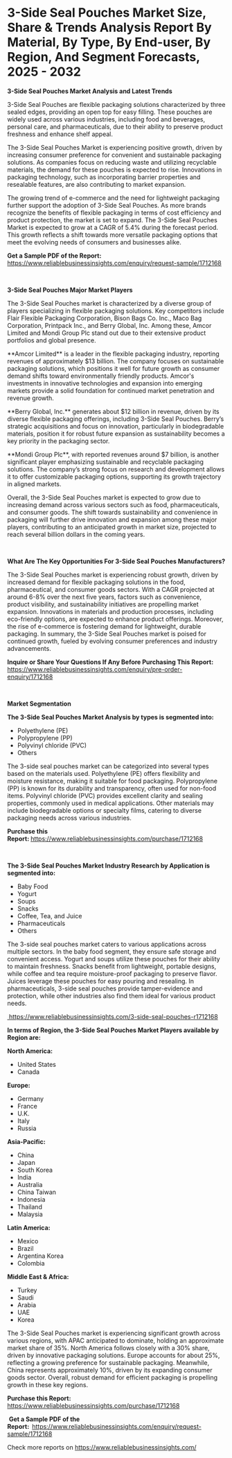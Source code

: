 <p><h1>3-Side Seal Pouches Market Size, Share & Trends Analysis Report By Material, By Type, By End-user, By Region, And Segment Forecasts, 2025 - 2032</h1></p><p><strong>3-Side Seal Pouches Market Analysis and Latest Trends</strong></p>
<p><p>3-Side Seal Pouches are flexible packaging solutions characterized by three sealed edges, providing an open top for easy filling. These pouches are widely used across various industries, including food and beverages, personal care, and pharmaceuticals, due to their ability to preserve product freshness and enhance shelf appeal.</p><p>The 3-Side Seal Pouches Market is experiencing positive growth, driven by increasing consumer preference for convenient and sustainable packaging solutions. As companies focus on reducing waste and utilizing recyclable materials, the demand for these pouches is expected to rise. Innovations in packaging technology, such as incorporating barrier properties and resealable features, are also contributing to market expansion.</p><p>The growing trend of e-commerce and the need for lightweight packaging further support the adoption of 3-Side Seal Pouches. As more brands recognize the benefits of flexible packaging in terms of cost efficiency and product protection, the market is set to expand. The 3-Side Seal Pouches Market is expected to grow at a CAGR of 5.4% during the forecast period. This growth reflects a shift towards more versatile packaging options that meet the evolving needs of consumers and businesses alike.</p></p>
<p><strong>Get a Sample PDF of the Report:&nbsp;</strong> <a href="https://www.reliablebusinessinsights.com/enquiry/request-sample/1712168?utm_campaign=101&utm_medium=2&utm_source=Github&utm_content=ia&utm_term=11012025&utm_id=3-side-seal-pouches">https://www.reliablebusinessinsights.com/enquiry/request-sample/1712168</a></p>
<p>&nbsp;</p>
<p><strong>3-Side Seal Pouches Major Market Players</strong></p>
<p><p>The 3-Side Seal Pouches market is characterized by a diverse group of players specializing in flexible packaging solutions. Key competitors include Flair Flexible Packaging Corporation, Bison Bags Co. Inc., Maco Bag Corporation, Printpack Inc., and Berry Global, Inc. Among these, Amcor Limited and Mondi Group Plc stand out due to their extensive product portfolios and global presence.</p><p>**Amcor Limited** is a leader in the flexible packaging industry, reporting revenues of approximately $13 billion. The company focuses on sustainable packaging solutions, which positions it well for future growth as consumer demand shifts toward environmentally friendly products. Amcor's investments in innovative technologies and expansion into emerging markets provide a solid foundation for continued market penetration and revenue growth.</p><p>**Berry Global, Inc.** generates about $12 billion in revenue, driven by its diverse flexible packaging offerings, including 3-Side Seal Pouches. Berry’s strategic acquisitions and focus on innovation, particularly in biodegradable materials, position it for robust future expansion as sustainability becomes a key priority in the packaging sector.</p><p>**Mondi Group Plc**, with reported revenues around $7 billion, is another significant player emphasizing sustainable and recyclable packaging solutions. The company’s strong focus on research and development allows it to offer customizable packaging options, supporting its growth trajectory in aligned markets.</p><p>Overall, the 3-Side Seal Pouches market is expected to grow due to increasing demand across various sectors such as food, pharmaceuticals, and consumer goods. The shift towards sustainability and convenience in packaging will further drive innovation and expansion among these major players, contributing to an anticipated growth in market size, projected to reach several billion dollars in the coming years.</p></p>
<p>&nbsp;</p>
<p><strong>What Are The Key Opportunities For 3-Side Seal Pouches Manufacturers?</strong></p>
<p><p>The 3-Side Seal Pouches market is experiencing robust growth, driven by increased demand for flexible packaging solutions in the food, pharmaceutical, and consumer goods sectors. With a CAGR projected at around 6-8% over the next five years, factors such as convenience, product visibility, and sustainability initiatives are propelling market expansion. Innovations in materials and production processes, including eco-friendly options, are expected to enhance product offerings. Moreover, the rise of e-commerce is fostering demand for lightweight, durable packaging. In summary, the 3-Side Seal Pouches market is poised for continued growth, fueled by evolving consumer preferences and industry advancements.</p></p>
<p><strong>Inquire or Share Your Questions If Any Before Purchasing This Report:</strong> <a href="https://www.reliablebusinessinsights.com/enquiry/pre-order-enquiry/1712168?utm_campaign=101&utm_medium=2&utm_source=Github&utm_content=ia&utm_term=11012025&utm_id=3-side-seal-pouches">https://www.reliablebusinessinsights.com/enquiry/pre-order-enquiry/1712168</a></p>
<p>&nbsp;</p>
<p><strong>Market Segmentation</strong></p>
<p><strong>The 3-Side Seal Pouches Market Analysis by types is segmented into:</strong></p>
<p><ul><li>Polyethylene (PE)</li><li>Polypropylene (PP)</li><li>Polyvinyl chloride (PVC)</li><li>Others</li></ul></p>
<p><p>The 3-side seal pouches market can be categorized into several types based on the materials used. Polyethylene (PE) offers flexibility and moisture resistance, making it suitable for food packaging. Polypropylene (PP) is known for its durability and transparency, often used for non-food items. Polyvinyl chloride (PVC) provides excellent clarity and sealing properties, commonly used in medical applications. Other materials may include biodegradable options or specialty films, catering to diverse packaging needs across various industries.</p></p>
<p><strong>Purchase this Report:&nbsp;</strong><a href="https://www.reliablebusinessinsights.com/purchase/1712168?utm_campaign=101&utm_medium=2&utm_source=Github&utm_content=ia&utm_term=11012025&utm_id=3-side-seal-pouches">https://www.reliablebusinessinsights.com/purchase/1712168</a></p>
<p>&nbsp;</p>
<p><strong>The 3-Side Seal Pouches Market Industry Research by Application is segmented into:</strong></p>
<p><ul><li>Baby Food</li><li>Yogurt</li><li>Soups</li><li>Snacks</li><li>Coffee, Tea, and Juice</li><li>Pharmaceuticals</li><li>Others</li></ul></p>
<p><p>The 3-side seal pouches market caters to various applications across multiple sectors. In the baby food segment, they ensure safe storage and convenient access. Yogurt and soups utilize these pouches for their ability to maintain freshness. Snacks benefit from lightweight, portable designs, while coffee and tea require moisture-proof packaging to preserve flavor. Juices leverage these pouches for easy pouring and resealing. In pharmaceuticals, 3-side seal pouches provide tamper-evidence and protection, while other industries also find them ideal for various product needs.</p></p>
<p><a href="https://www.reliablebusinessinsights.com/3-side-seal-pouches-r1712168?utm_campaign=101&utm_medium=2&utm_source=Github&utm_content=ia&utm_term=11012025&utm_id=3-side-seal-pouches">&nbsp;https://www.reliablebusinessinsights.com/3-side-seal-pouches-r1712168</a></p>
<p><strong>In terms of Region, the 3-Side Seal Pouches Market Players available by Region are:</strong></p>
<p>
    <p> <strong> North America: </strong>
        <ul>
            <li>United States</li>
            <li>Canada</li>
        </ul>
        </p> 
    <p> <strong> Europe: </strong>
        <ul>
            <li>Germany</li>
            <li>France</li>
            <li>U.K.</li>
            <li>Italy</li>
            <li>Russia</li>
        </ul>
        </p> 
    <p> <strong> Asia-Pacific: </strong>
        <ul>
            <li>China</li>
            <li>Japan</li>
            <li>South Korea</li>
            <li>India</li>
            <li>Australia</li>
            <li>China Taiwan</li>
            <li>Indonesia</li>
            <li>Thailand</li>
            <li>Malaysia</li>
        </ul>
        </p> 
    <p> <strong> Latin America: </strong>
        <ul>
            <li>Mexico</li>
            <li>Brazil</li>
            <li>Argentina Korea</li>
            <li>Colombia</li>
        </ul>
        </p> 
    <p> <strong> Middle East & Africa: </strong>
        <ul>
            <li>Turkey</li>
            <li>Saudi</li>
            <li>Arabia</li>
            <li>UAE</li>
            <li>Korea</li>
        </ul>
    </p>
    </p>
<p><p>The 3-Side Seal Pouches market is experiencing significant growth across various regions, with APAC anticipated to dominate, holding an approximate market share of 35%. North America follows closely with a 30% share, driven by innovative packaging solutions. Europe accounts for about 25%, reflecting a growing preference for sustainable packaging. Meanwhile, China represents approximately 10%, driven by its expanding consumer goods sector. Overall, robust demand for efficient packaging is propelling growth in these key regions.</p></p>
<p><strong>Purchase this Report: </strong><a href="https://www.reliablebusinessinsights.com/purchase/1712168?utm_campaign=101&utm_medium=2&utm_source=Github&utm_content=ia&utm_term=11012025&utm_id=3-side-seal-pouches">https://www.reliablebusinessinsights.com/purchase/1712168</a></p>
<p>&nbsp;<strong>Get a Sample PDF of the Report:&nbsp;&nbsp;</strong><a href="https://www.reliablebusinessinsights.com/enquiry/request-sample/1712168?utm_campaign=101&utm_medium=2&utm_source=Github&utm_content=ia&utm_term=11012025&utm_id=3-side-seal-pouches">https://www.reliablebusinessinsights.com/enquiry/request-sample/1712168</a></p>
<p><strong></strong></p>
<p>Check more reports on <a href="https://www.reliablebusinessinsights.com/?utm_campaign=101&utm_medium=2&utm_source=Github&utm_content=ia&utm_term=11012025&utm_id=3-side-seal-pouches">https://www.reliablebusinessinsights.com/</a></p>